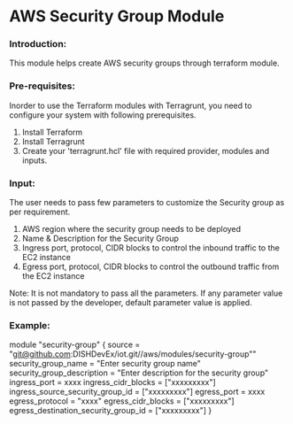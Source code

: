 # **AWS Security Group Module**

### **Introduction:**

This module helps create AWS security groups through terraform module.

### **Pre-requisites:**

Inorder to use the Terraform modules with Terragrunt, you need to configure your system with following prerequisites.

1. Install Terraform
2. Install Terragrunt
3. Create your 'terragrunt.hcl' file with required provider, modules and inputs.

### **Input:**

The user needs to pass few parameters to customize the Security group as per requirement.
1. AWS region where the security group needs to be deployed
2. Name & Description for the Security Group
3. Ingress port, protocol, CIDR blocks to control the inbound traffic to the EC2 instance
4. Egress port, protocol, CIDR blocks to control the outbound traffic from the EC2 instance

Note: It is not mandatory to pass all the parameters. 
If any parameter value is not passed by the developer, default parameter value is applied.

### **Example:**

module "security-group" {
   source                               = "git@github.com:DISHDevEx/iot.git//aws/modules/security-group""
   security_group_name                  = "Enter security group name"
   security_group_description           = "Enter description for the security group"
   ingress_port                         = xxxx
   ingress_cidr_blocks                  = ["xxxxxxxxx"]
   ingress_source_security_group_id     = ["xxxxxxxxx"]
   egress_port                          = xxxx
   egress_protocol                      = "xxxx"
   egress_cidr_blocks                   = ["xxxxxxxxx"]
   egress_destination_security_group_id = ["xxxxxxxxx"]
}